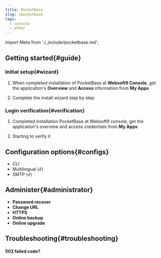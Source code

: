 ```yaml
---
title: PocketBase
slug: /pocketbase
tags:
  - console
  - other
---
```


import Meta from './_include/pocketbase.md';

<Meta name="meta" />

## Getting started{#guide}

### Initial setup{#wizard}

1. When completed installation of PocketBase at **Websoft9 Console**, get the applicaiton's **Overview** and **Access** information from **My Apps**  

2. Complete the install wizard step by step

### Login verification{#verification}

1. Completed installation PocketBase at Websoft9 console, get the applicaiton's overview and access credentials from **My Apps**  

2. Starting to verify it

## Configuration options{#configs}

- CLI
- Multilingual (√)
- SMTP (√)

## Administer{#administrator}

- **Password recover**
- **Change URL**
- **HTTPS**
- **Online backup**
- **Online upgrade**

## Troubleshooting{#troubleshooting}

#### 502 failed code?